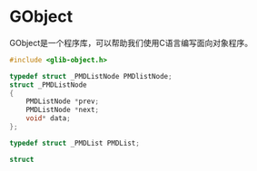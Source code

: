 # GObject
GObject是一个程序库，可以帮助我们使用C语言编写面向对象程序。

``` C
#include <glib-object.h>

typedef struct _PMDListNode PMDlistNode;
struct _PMDListNode
{
    PMDListNode *prev;
    PMDListNode *next;
    void* data;
};

typedef struct _PMDList PMDList;

struct 
```